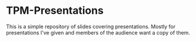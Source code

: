 # TPM-Presentations
This is a simple repository of slides covering presentations. Mostly for presentations I've given and members of the audience want a copy of them.
